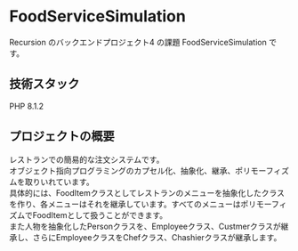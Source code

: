 # FoodServiceSimulation

Recursion のバックエンドプロジェクト4 の課題 FoodServiceSimulation です。

## 技術スタック
PHP 8.1.2

## プロジェクトの概要
レストランでの簡易的な注文システムです。<br>
オブジェクト指向プログラミングのカプセル化、抽象化、継承、ポリモーフィズムを取りいれています。<br>
具体的には、FoodItemクラスとしてレストランのメニューを抽象化したクラスを作り、各メニューはそれを継承しています。すべてのメニューはポリモーフィズムでFoodItemとして扱うことができます。<br>
また人物を抽象化したPersonクラスを、Employeeクラス、Custmerクラスが継承し、さらにEmployeeクラスをChefクラス、Chashierクラスが継承します。<br>


